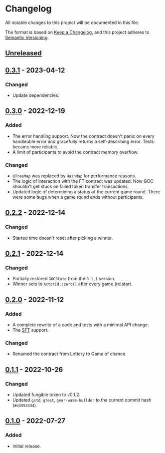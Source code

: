 # Changelog
All notable changes to this project will be documented in this file.

The format is based on [Keep a Changelog](https://keepachangelog.com/en/1.0.0/),
and this project adheres to [Semantic Versioning](https://semver.org/spec/v2.0.0.html).

## [Unreleased]

## [0.3.1] - 2023-04-12
### Changed
- Update dependencies.

## [0.3.0] - 2022-12-19
### Added
- The error handling support. Now the contract doesn't panic on every handleable error and gracefully returns a self-describing error. Tests became more reliable.
- A limit of participants to avoid the contract memory overflow.
### Changed
- `BTreeMap` was replaced by `HashMap` for performance reasons.
- The logic of interaction with the FT contract was updated. Now GOC shouldn't get stuck on failed token transfer transactions.
- Updated logic of determining a status of the current game round. There were some bugs when a game round ends without participants.

## [0.2.2] - 2022-12-14
### Changed
- Started time doesn't reset after picking a winner.

## [0.2.1] - 2022-12-14
### Changed
- Partially restored `GOCState` from the `0.1.1` version.
- Winner sets to `ActorId::zero()` after every game (re)start.

## [0.2.0] - 2022-11-12
### Added
- A complete rewrite of a code and tests with a minimal API change.
- The [SFT](https://github.com/gear-dapps/sharded-fungible-token) support.
### Changed
- Renamed the contract from Lottery to Game of chance.

## [0.1.1] - 2022-10-26
### Changed
- Updated fungible token to v0.1.2.
- Updated `gstd`, `gtest`, `gear-wasm-builder` to the current commit hash (`#d4552434`).

## [0.1.0] - 2022-07-27
### Added
- Initial release.

[Unreleased]: https://github.com/gear-dapps/lottery/compare/0.3.1...HEAD
[0.3.1]: https://github.com/gear-dapps/lottery/compare/0.3.0...0.3.1
[0.3.0]: https://github.com/gear-dapps/lottery/compare/0.2.2...0.3.0
[0.2.2]: https://github.com/gear-dapps/lottery/compare/0.2.1...0.2.2
[0.2.1]: https://github.com/gear-dapps/lottery/compare/0.2.0...0.2.1
[0.2.0]: https://github.com/gear-dapps/lottery/compare/0.1.1...0.2.0
[0.1.1]: https://github.com/gear-dapps/lottery/compare/0.1.0...0.1.1
[0.1.0]: https://github.com/gear-dapps/lottery/compare/60d5a8e...0.1.0
